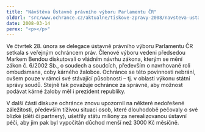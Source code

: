 ```yaml
---
title: "Návštěva Ústavně právního výboru Parlamentu ČR"
oldUrl: "src/www.ochrance.cz/aktualne/tiskove-zpravy-2008/navsteva-ustavne-pravniho-vyboru-parlamentu-cr"
date: 2008-03-14
perex: "<p></p>"
---
```


<!-- imported from the old website -->

<p class="Normln-web">Ve čtvrtek 28. února se delegace ústavně právního výboru Parlamentu ČR setkala s veřejným ochráncem práv. Členové výboru vedeni předsedou Markem Bendou diskutovali o vládním návrhu zákona, kterým se mění zákon č. 6/2002 Sb., o soudech a soudcích, především o navrhované roli ombudsmana, coby kárného žalobce. Ochránce se této povinnosti nebrání, ovšem pouze v rámci své stávající působnosti – tj. v oblasti výkonu státní správy soudů. Stejně tak považuje ochránce za správné, aby možnost podávat kárné žaloby měl i prezident republiky.</p><p class="Normln-web">V další části diskuze ochránce znovu upozornil na některé nedořešené záležitosti, především tíživou situaci osob, které dlouhodobě pečovaly o své blízké (děti či partnery), ušetřily státu miliony za nerealizovanou ústavní péči, aby jim pak byl vypočítán důchod menší než 3000 Kč měsíčně.</p><p class="Normln"></p><div class="imgcenter"><div class="imgbox"><img src="data/attach/doc1216_img0.png" alt="" /></div></div><p></p>

